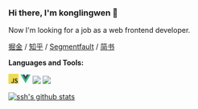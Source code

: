 ### Hi there, I'm konglingwen 👋

Now I'm looking for a job as a web frontend developer.

[掘金](https://juejin.cn/user/2154698523818328/activities) / [知乎](https://www.zhihu.com/people/kong-ling-wen-55) / [Segmentfault](https://segmentfault.com/u/konglingwen94) / [简书](https://www.jianshu.com/u/a2c370515a15)

**Languages and Tools:**  

<code><img height="20" src="https://raw.githubusercontent.com/github/explore/80688e429a7d4ef2fca1e82350fe8e3517d3494d/topics/javascript/javascript.png"></code>
<code><img height="20" src="https://raw.githubusercontent.com/github/explore/80688e429a7d4ef2fca1e82350fe8e3517d3494d/topics/vue/vue.png"></code>
<code><img height="20" src="https://user-images.githubusercontent.com/46000016/105966118-350d0d80-60bf-11eb-82db-ef961465fb4b.png"></code>
<code><img height="20" src="https://user-images.githubusercontent.com/46000016/105967110-74882980-60c0-11eb-8afd-25b9ea022c94.png"></code>

[![ssh's github stats](https://github-readme-stats.vercel.app/api?username=konglingwen94)](https://github.com/anuraghazra/github-readme-stats)
